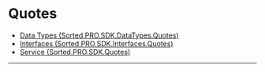 # Quotes
* [Data Types (Sorted.PRO.SDK.DataTypes.Quotes)](/pro-sdk/reference/ref-quotes/Sorted.PRO.SDK.DataTypes.Quotes.html)
* [Interfaces (Sorted.PRO.SDK.Interfaces.Quotes)](/pro-sdk/reference/ref-quotes/Sorted.PRO.SDK.Interfaces.Quotes.html)
* [Service (Sorted.PRO.SDK.Quotes)](/pro-sdk/reference/ref-quotes/Sorted.PRO.SDK.Quotes.html)

---

